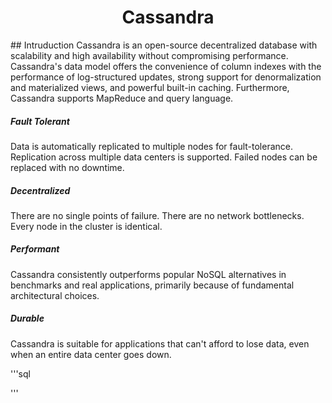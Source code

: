  <h1 align='center'> Cassandra </h1> 
## Intruduction
Cassandra is an open-source decentralized database with scalability and high availability without compromising performance. Cassandra's data model offers the convenience of column indexes with the performance of log-structured updates, strong support for denormalization and materialized views, and powerful built-in caching. Furthermore, Cassandra supports MapReduce and query language. 

##### Fault Tolerant
Data is automatically replicated to multiple nodes for fault-tolerance. Replication across multiple data centers is supported. Failed nodes can be replaced with no downtime.

##### Decentralized
There are no single points of failure. There are no network bottlenecks. Every node in the cluster is identical.

##### Performant
Cassandra consistently outperforms popular NoSQL alternatives in benchmarks and real applications, primarily because of fundamental architectural choices.

##### Durable
Cassandra is suitable for applications that can't afford to lose data, even when an entire data center goes down.

'''sql

'''
